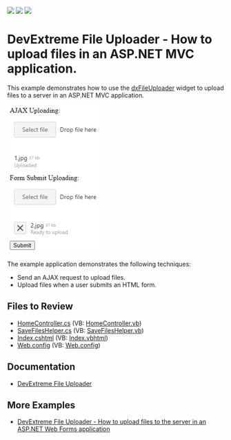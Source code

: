 <!-- default badges list -->
![](https://img.shields.io/endpoint?url=https://codecentral.devexpress.com/api/v1/VersionRange/128584324/22.1.4%2B)
[![](https://img.shields.io/badge/Open_in_DevExpress_Support_Center-FF7200?style=flat-square&logo=DevExpress&logoColor=white)](https://supportcenter.devexpress.com/ticket/details/T365089)
[![](https://img.shields.io/badge/📖_How_to_use_DevExpress_Examples-e9f6fc?style=flat-square)](https://docs.devexpress.com/GeneralInformation/403183)
<!-- default badges end -->
<!-- default file list -->
# DevExtreme File Uploader - How to upload files in an ASP.NET MVC application.

This example demonstrates how to use the [dxFileUploader](https://js.devexpress.com/Documentation/ApiReference/UI_Components/dxFileUploader/) widget to upload files to a server in an ASP.NET MVC application. 

![](dxfileuploader.png)

The example application demonstrates the following techniques:

- Send an AJAX request to upload files.
- Upload files when a user submits an HTML form.

## Files to Review

- [HomeController.cs](./CS/Upload/Controllers/HomeController.cs) (VB: [HomeController.vb](./VB/Upload/Controllers/HomeController.vb))
- [SaveFilesHelper.cs](./CS/Upload/Helpers/SaveFilesHelper.cs) (VB: [SaveFilesHelper.vb](./VB/Upload/Helpers/SaveFilesHelper.vb))
- [Index.cshtml](./CS/Upload/Views/Home/Index.cshtml) (VB: [Index.vbhtml](./VB/Upload/Views/Home/Index.vbhtml))
- [Web.config](./CS/Upload/Web.config) (VB: [Web.config](./VB/Upload/Web.config))

## Documentation

- [DevExtreme File Uploader](https://js.devexpress.com/Documentation/ApiReference/UI_Components/dxFileUploader/)

## More Examples

- [DevExtreme File Uploader - How to upload files to the server in an ASP.NET Web Forms application](https://www.devexpress.com/Support/Center/p/T365088)
